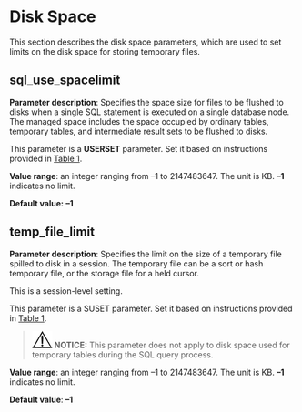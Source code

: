 # Disk Space<a name="EN-US_TOPIC_0289899840"></a>

This section describes the disk space parameters, which are used to set limits on the disk space for storing temporary files.

## sql\_use\_spacelimit<a name="en-us_topic_0283136725_en-us_topic_0237124700_en-us_topic_0059777577_s43b2a38b07f647039f73f31d71db7b26"></a>

**Parameter description**: Specifies the space size for files to be flushed to disks when a single SQL statement is executed on a single database node. The managed space includes the space occupied by ordinary tables, temporary tables, and intermediate result sets to be flushed to disks.

This parameter is a  **USERSET**  parameter. Set it based on instructions provided in  [Table 1](../DatabaseAdministrationGuide/resetting-parameters.md#en-us_topic_0283137176_en-us_topic_0237121562_en-us_topic_0059777490_t91a6f212010f4503b24d7943aed6d846).

**Value range**: an integer ranging from –1 to 2147483647. The unit is KB.  **–1**  indicates no limit.

**Default value:** **–1**

## temp\_file\_limit<a name="en-us_topic_0283136725_en-us_topic_0237124700_en-us_topic_0059778485_s9b5f5f38370448ee8aa44940c3aaf6dc"></a>

**Parameter description**: Specifies the limit on the size of a temporary file spilled to disk in a session. The temporary file can be a sort or hash temporary file, or the storage file for a held cursor.

This is a session-level setting.

This parameter is a SUSET parameter. Set it based on instructions provided in  [Table 1](../DatabaseAdministrationGuide/resetting-parameters.md#en-us_topic_0283137176_en-us_topic_0237121562_en-us_topic_0059777490_t91a6f212010f4503b24d7943aed6d846).

>![](public_sys-resources/icon-notice.gif) **NOTICE:** 
>This parameter does not apply to disk space used for temporary tables during the SQL query process.

**Value range**: an integer ranging from –1 to 2147483647. The unit is KB.  **–1**  indicates no limit.

**Default value**:  **–1**

